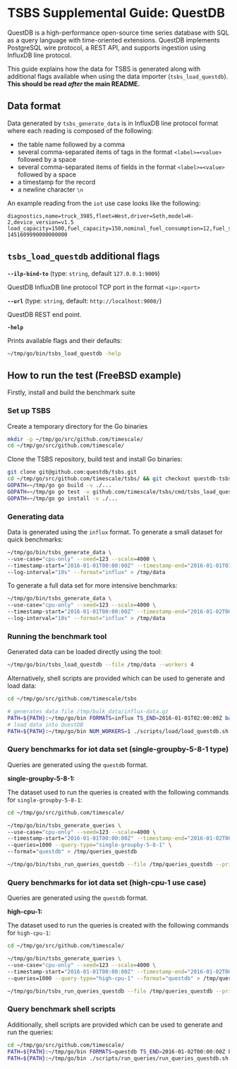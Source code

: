 # TSBS Supplemental Guide: QuestDB

QuestDB is a high-performance open-source time series database with SQL as a
query language with time-oriented extensions. QuestDB implements PostgreSQL wire
protocol, a REST API, and supports ingestion using InfluxDB line protocol.

This guide explains how the data for TSBS is generated along with additional
flags available when using the data importer (`tsbs_load_questdb`).
**This should be read _after_ the main README.**

## Data format

Data generated by `tsbs_generate_data` is in InfluxDB line protocol format where each
reading is composed of the following:

- the table name followed by a comma
- several comma-separated items of tags in the format `<label>=<value>` followed
  by a space
- several comma-separated items of fields in the format `<label>=<value>`
  followed by a space
- a timestamp for the record
- a newline character `\n`

An example reading from the `iot` use case looks like the following:

```text
diagnostics,name=truck_3985,fleet=West,driver=Seth,model=H-2,device_version=v1.5 load_capacity=1500,fuel_capacity=150,nominal_fuel_consumption=12,fuel_state=0.8,current_load=482,status=4i 1451609990000000000
```

## `tsbs_load_questdb` additional flags

**`--ilp-bind-to`** (type: `string`, default `127.0.0.1:9009`)

QuestDB InfluxDB line protocol TCP port in the format `<ip>:<port>`

**`--url`** (type: `string`, default: `http://localhost:9000/`)

QuestDB REST end point.

**`-help`**

Prints available flags and their defaults:

```bash
~/tmp/go/bin/tsbs_load_questdb -help
```

## How to run the test (FreeBSD example)

Firstly, install and build the benchmark suite

### Set up TSBS

Create a temporary directory for the Go binaries

```bash
mkdir -p ~/tmp/go/src/github.com/timescale/
cd ~/tmp/go/src/github.com/timescale/
```

Clone the TSBS repository, build test and install Go binaries:

```bash
git clone git@github.com:questdb/tsbs.git
cd ~/tmp/go/src/github.com/timescale/tsbs/ && git checkout questdb-tsbs-load-new
GOPATH=~/tmp/go go build -v ./...
GOPATH=~/tmp/go go test -v github.com/timescale/tsbs/cmd/tsbs_load_questdb
GOPATH=~/tmp/go go install -v ./...
```

### Generating data

Data is generated using the `influx` format. To generate a small dataset for
quick benchmarks:

```bash
~/tmp/go/bin/tsbs_generate_data \
--use-case="cpu-only" --seed=123 --scale=4000 \
--timestamp-start="2016-01-01T00:00:00Z" --timestamp-end="2016-01-01T01:00:00Z" \
--log-interval="10s" --format="influx" > /tmp/data
```

To generate a full data set for more intensive benchmarks:

```bash
~/tmp/go/bin/tsbs_generate_data \
--use-case="cpu-only" --seed=123 --scale=4000 \
--timestamp-start="2016-01-01T00:00:00Z" --timestamp-end="2016-01-02T00:00:00Z" \
--log-interval="10s" --format="influx" > /tmp/data
```

### Running the benchmark tool

Generated data can be loaded directly using the tool:

```bash
~/tmp/go/bin/tsbs_load_questdb --file /tmp/data --workers 4
```

Alternatively, shell scripts are provided which can be used to generate and load
data:

```bash
cd ~/tmp/go/src/github.com/timescale/tsbs

# generates data file /tmp/bulk_data/influx-data.gz
PATH=${PATH}:~/tmp/go/bin FORMATS=influx TS_END=2016-01-01T02:00:00Z bash ./scripts/generate_data.sh
# load data into QuestDB
PATH=${PATH}:~/tmp/go/bin NUM_WORKERS=1 ./scripts/load/load_questdb.sh
```

### Query benchmarks for iot data set (single-groupby-5-8-1 type)

Queries are generated using the `questdb` format.

**single-groupby-5-8-1:**

The dataset used to run the queries is created with the following commands for
`single-groupby-5-8-1`:

```bash
cd ~/tmp/go/src/github.com/timescale/

~/tmp/go/bin/tsbs_generate_queries \
--use-case="cpu-only" --seed=123 --scale=4000 \
--timestamp-start="2016-01-01T00:00:00Z" --timestamp-end="2016-01-02T00:00:01Z" \
--queries=1000 --query-type="single-groupby-5-8-1" \
--format="questdb" > /tmp/queries_questdb

~/tmp/go/bin/tsbs_run_queries_questdb --file /tmp/queries_questdb --print-interval 500
```

### Query benchmarks for iot data set (high-cpu-1 use case)

Queries are generated using the `questdb` format.

**high-cpu-1:**

The dataset used to run the queries is created with the following commands for
`high-cpu-1`:

```bash
cd ~/tmp/go/src/github.com/timescale/

~/tmp/go/bin/tsbs_generate_queries \
--use-case="cpu-only" --seed=123 --scale=4000 \
--timestamp-start="2016-01-01T00:00:00Z" --timestamp-end="2016-01-02T00:00:01Z" \
--queries=1000 --query-type="high-cpu-1" --format="questdb" > /tmp/queries_questdb

~/tmp/go/bin/tsbs_run_queries_questdb --file /tmp/queries_questdb --print-interval 500
```

### Query benchmark shell scripts

Additionally, shell scripts are provided which can be used to generate and run
the queries:

```bash
cd ~/tmp/go/src/github.com/timescale/
PATH=${PATH}:~/tmp/go/bin FORMATS=questdb TS_END=2016-01-02T00:00:00Z bash ./scripts/generate_queries.sh
PATH=${PATH}:~/tmp/go/bin ./scripts/run_queries/run_queries_questdb.sh
```
